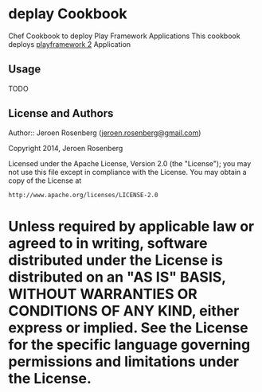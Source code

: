 deplay Cookbook
==============
Chef Cookbook to deploy Play Framework Applications
This cookbook deploys [playframework 2](http://www.playframework.com) Application

Usage
-------------------
TODO



License and Authors
-------------------
Author:: Jeroen Rosenberg (<jeroen.rosenberg@gmail.com>)

Copyright 2014, Jeroen Rosenberg

Licensed under the Apache License, Version 2.0 (the "License");
you may not use this file except in compliance with the License.
You may obtain a copy of the License at

    http://www.apache.org/licenses/LICENSE-2.0

Unless required by applicable law or agreed to in writing, software
distributed under the License is distributed on an "AS IS" BASIS,
WITHOUT WARRANTIES OR CONDITIONS OF ANY KIND, either express or implied.
See the License for the specific language governing permissions and
limitations under the License.
=======

